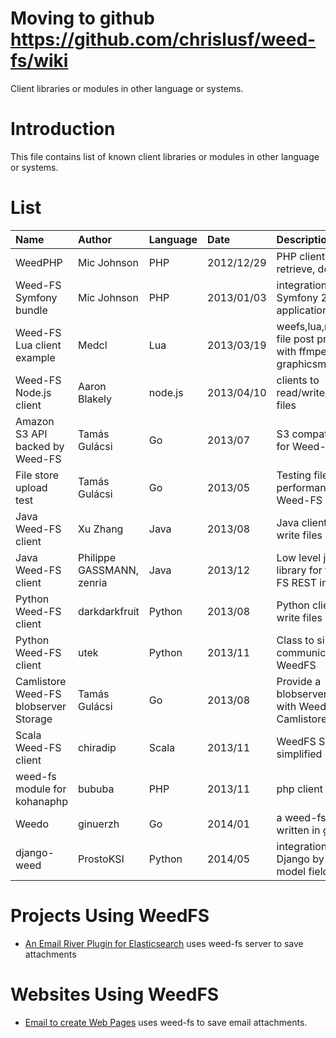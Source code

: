 # Moving to github https://github.com/chrislusf/weed-fs/wiki #

Client libraries or modules in other language or systems.

# Introduction #

This file contains list of known client libraries or modules in other language or systems.


# List #
|Name| Author | Language |Date | Description |URL|
|:---|:-------|:---------|:----|:------------|:--|
|WeedPHP| Mic Johnson | PHP      |2012/12/29 | PHP client to store, retrieve, delete |https://github.com/micjohnson/weed-php|
|Weed-FS Symfony bundle| Mic Johnson | PHP      |2013/01/03 | integration for your Symfony 2 application |https://github.com/micjohnson/weed-php-bundle|
|Weed-FS Lua client example| Medcl  | Lua      |2013/03/19 | weefs,lua,nginx and file post processing with ffmpeg and graphicsmagick |https://github.com/medcl/lua-resty-weedfs , blog : http://log.medcl.net/item/2012/10/lua-resty-weedfs/ |
|Weed-FS Node.js client| Aaron Blakely | node.js  |2013/04/10 | clients to read/write/find/delete files |https://npmjs.org/package/weed-fs , https://github.com/cruzrr/node-weedfs |
|Amazon S3 API backed by Weed-FS| Tamás Gulácsi | Go       |2013/07 | S3 compatible layer for Weed-FS |https://github.com/tgulacsi/s3weed |
|File store upload test| Tamás Gulácsi | Go       |2013/05 | Testing file upload performance for Weed-FS |https://github.com/tgulacsi/filestore-upload-test |
|Java Weed-FS client| Xu Zhang | Java     |2013/08 | Java client to read, write files | https://github.com/simplebread/WeedFSClient |
|Java Weed-FS client| Philippe GASSMANN, zenria | Java     |2013/12 | Low level java client library for the Weed-FS REST interface. | https://github.com/zenria/Weed-FS-Java-Client |
|Python Weed-FS client| darkdarkfruit | Python   |2013/08 | Python client to read, write files | https://github.com/darkdarkfruit/python-weed |
|Python Weed-FS client | utek   | Python   | 2013/11 | Class to simplify communication with WeedFS | https://github.com/utek/pyweed |
|Camlistore Weed-FS blobserver Storage| Tamás Gulácsi| Go       |2013/08 | Provide a blobserver.Storage with Weed-FS for Camlistore | https://github.com/tgulacsi/camli-weed |
| Scala Weed-FS client | chiradip | Scala    | 2013/11 | WeedFS Scala Client simplified | https://github.com/chiradip/WeedFsScalaClient|
| weed-fs module for kohanaphp | bububa | PHP      | 2013/11 | php client  | https://github.com/bububa/kohanaphp-weedfs |
| Weedo| ginuerzh | Go       |2014/01| a weed-fs client written in golang | https://github.com/ginuerzh/weedo |
| django-weed| ProstoKSI | Python   |2014/05|integration with Django by giving model field | https://github.com/ProstoKSI/django-weed |

# Projects Using WeedFS #
  * [An Email River Plugin for Elasticsearch](https://github.com/medcl/elasticsearch-river-email) uses weed-fs server to save attachments

# Websites Using WeedFS #
  * [Email to create Web Pages](http://mailp.in) uses weed-fs to save email attachments.